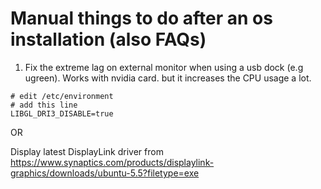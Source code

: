 # Manual things to do after an os installation (also FAQs)

1. Fix the extreme lag on external monitor when using a usb dock (e.g ugreen).
Works with nvidia card.
but it increases the CPU usage a lot.

```
# edit /etc/environment
# add this line
LIBGL_DRI3_DISABLE=true
```
OR

Display latest DisplayLink driver from
https://www.synaptics.com/products/displaylink-graphics/downloads/ubuntu-5.5?filetype=exe
